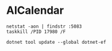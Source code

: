 # AICalendar

```
netstat -aon | findstr :5083
taskkill /PID 17980 /F
```

```
dotnet tool update --global dotnet-ef
```